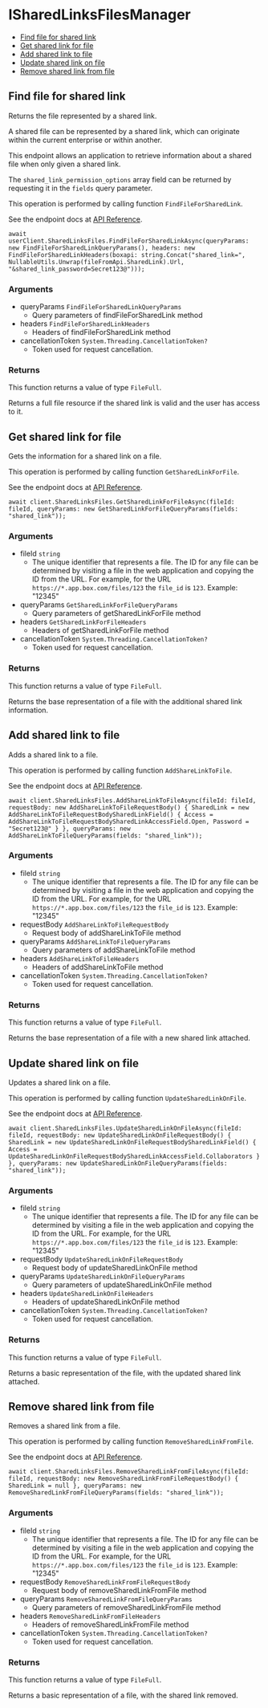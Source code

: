 # ISharedLinksFilesManager


- [Find file for shared link](#find-file-for-shared-link)
- [Get shared link for file](#get-shared-link-for-file)
- [Add shared link to file](#add-shared-link-to-file)
- [Update shared link on file](#update-shared-link-on-file)
- [Remove shared link from file](#remove-shared-link-from-file)

## Find file for shared link

Returns the file represented by a shared link.

A shared file can be represented by a shared link,
which can originate within the current enterprise or within another.

This endpoint allows an application to retrieve information about a
shared file when only given a shared link.

The `shared_link_permission_options` array field can be returned
by requesting it in the `fields` query parameter.

This operation is performed by calling function `FindFileForSharedLink`.

See the endpoint docs at
[API Reference](https://developer.box.com/reference/get-shared-items/).

<!-- sample get_shared_items -->
```
await userClient.SharedLinksFiles.FindFileForSharedLinkAsync(queryParams: new FindFileForSharedLinkQueryParams(), headers: new FindFileForSharedLinkHeaders(boxapi: string.Concat("shared_link=", NullableUtils.Unwrap(fileFromApi.SharedLink).Url, "&shared_link_password=Secret123@")));
```

### Arguments

- queryParams `FindFileForSharedLinkQueryParams`
  - Query parameters of findFileForSharedLink method
- headers `FindFileForSharedLinkHeaders`
  - Headers of findFileForSharedLink method
- cancellationToken `System.Threading.CancellationToken?`
  - Token used for request cancellation.


### Returns

This function returns a value of type `FileFull`.

Returns a full file resource if the shared link is valid and
the user has access to it.


## Get shared link for file

Gets the information for a shared link on a file.

This operation is performed by calling function `GetSharedLinkForFile`.

See the endpoint docs at
[API Reference](https://developer.box.com/reference/get-files-id--get-shared-link/).

<!-- sample get_files_id#get_shared_link -->
```
await client.SharedLinksFiles.GetSharedLinkForFileAsync(fileId: fileId, queryParams: new GetSharedLinkForFileQueryParams(fields: "shared_link"));
```

### Arguments

- fileId `string`
  - The unique identifier that represents a file.  The ID for any file can be determined by visiting a file in the web application and copying the ID from the URL. For example, for the URL `https://*.app.box.com/files/123` the `file_id` is `123`. Example: "12345"
- queryParams `GetSharedLinkForFileQueryParams`
  - Query parameters of getSharedLinkForFile method
- headers `GetSharedLinkForFileHeaders`
  - Headers of getSharedLinkForFile method
- cancellationToken `System.Threading.CancellationToken?`
  - Token used for request cancellation.


### Returns

This function returns a value of type `FileFull`.

Returns the base representation of a file with the
additional shared link information.


## Add shared link to file

Adds a shared link to a file.

This operation is performed by calling function `AddShareLinkToFile`.

See the endpoint docs at
[API Reference](https://developer.box.com/reference/put-files-id--add-shared-link/).

<!-- sample put_files_id#add_shared_link -->
```
await client.SharedLinksFiles.AddShareLinkToFileAsync(fileId: fileId, requestBody: new AddShareLinkToFileRequestBody() { SharedLink = new AddShareLinkToFileRequestBodySharedLinkField() { Access = AddShareLinkToFileRequestBodySharedLinkAccessField.Open, Password = "Secret123@" } }, queryParams: new AddShareLinkToFileQueryParams(fields: "shared_link"));
```

### Arguments

- fileId `string`
  - The unique identifier that represents a file.  The ID for any file can be determined by visiting a file in the web application and copying the ID from the URL. For example, for the URL `https://*.app.box.com/files/123` the `file_id` is `123`. Example: "12345"
- requestBody `AddShareLinkToFileRequestBody`
  - Request body of addShareLinkToFile method
- queryParams `AddShareLinkToFileQueryParams`
  - Query parameters of addShareLinkToFile method
- headers `AddShareLinkToFileHeaders`
  - Headers of addShareLinkToFile method
- cancellationToken `System.Threading.CancellationToken?`
  - Token used for request cancellation.


### Returns

This function returns a value of type `FileFull`.

Returns the base representation of a file with a new shared
link attached.


## Update shared link on file

Updates a shared link on a file.

This operation is performed by calling function `UpdateSharedLinkOnFile`.

See the endpoint docs at
[API Reference](https://developer.box.com/reference/put-files-id--update-shared-link/).

<!-- sample put_files_id#update_shared_link -->
```
await client.SharedLinksFiles.UpdateSharedLinkOnFileAsync(fileId: fileId, requestBody: new UpdateSharedLinkOnFileRequestBody() { SharedLink = new UpdateSharedLinkOnFileRequestBodySharedLinkField() { Access = UpdateSharedLinkOnFileRequestBodySharedLinkAccessField.Collaborators } }, queryParams: new UpdateSharedLinkOnFileQueryParams(fields: "shared_link"));
```

### Arguments

- fileId `string`
  - The unique identifier that represents a file.  The ID for any file can be determined by visiting a file in the web application and copying the ID from the URL. For example, for the URL `https://*.app.box.com/files/123` the `file_id` is `123`. Example: "12345"
- requestBody `UpdateSharedLinkOnFileRequestBody`
  - Request body of updateSharedLinkOnFile method
- queryParams `UpdateSharedLinkOnFileQueryParams`
  - Query parameters of updateSharedLinkOnFile method
- headers `UpdateSharedLinkOnFileHeaders`
  - Headers of updateSharedLinkOnFile method
- cancellationToken `System.Threading.CancellationToken?`
  - Token used for request cancellation.


### Returns

This function returns a value of type `FileFull`.

Returns a basic representation of the file, with the updated shared
link attached.


## Remove shared link from file

Removes a shared link from a file.

This operation is performed by calling function `RemoveSharedLinkFromFile`.

See the endpoint docs at
[API Reference](https://developer.box.com/reference/put-files-id--remove-shared-link/).

<!-- sample put_files_id#remove_shared_link -->
```
await client.SharedLinksFiles.RemoveSharedLinkFromFileAsync(fileId: fileId, requestBody: new RemoveSharedLinkFromFileRequestBody() { SharedLink = null }, queryParams: new RemoveSharedLinkFromFileQueryParams(fields: "shared_link"));
```

### Arguments

- fileId `string`
  - The unique identifier that represents a file.  The ID for any file can be determined by visiting a file in the web application and copying the ID from the URL. For example, for the URL `https://*.app.box.com/files/123` the `file_id` is `123`. Example: "12345"
- requestBody `RemoveSharedLinkFromFileRequestBody`
  - Request body of removeSharedLinkFromFile method
- queryParams `RemoveSharedLinkFromFileQueryParams`
  - Query parameters of removeSharedLinkFromFile method
- headers `RemoveSharedLinkFromFileHeaders`
  - Headers of removeSharedLinkFromFile method
- cancellationToken `System.Threading.CancellationToken?`
  - Token used for request cancellation.


### Returns

This function returns a value of type `FileFull`.

Returns a basic representation of a file, with the shared link removed.


